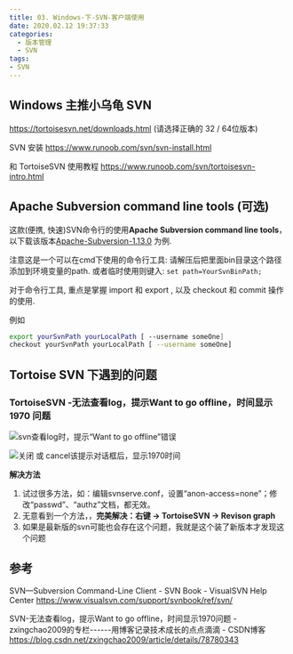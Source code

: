 ```yaml
---
title: 03. Windows-下-SVN-客户端使用
date: 2020.02.12 19:37:33
categories:
  - 版本管理
  - SVN
tags:
- SVN
---
```


## Windows 主推小乌龟 SVN

<https://tortoisesvn.net/downloads.html> (请选择正确的 32 / 64位版本)

SVN 安装
<https://www.runoob.com/svn/svn-install.html>

和 TortoiseSVN 使用教程
<https://www.runoob.com/svn/tortoisesvn-intro.html>

## Apache Subversion command line tools (可选)

这款(便携, 快速)SVN命令行的使用**Apache Subversion command line tools**，以下载该版本[Apache-Subversion-1.13.0](https://www.visualsvn.com/files/Apache-Subversion-1.13.0.zip) 为例.

注意这是一个可以在cmd下使用的命令行工具:
请解压后把里面bin目录这个路径添加到环境变量的path.  或者临时使用则键入:
`set path=YourSvnBinPath;`

对于命令行工具, 重点是掌握 import 和 export , 以及 checkout 和 commit 操作的使用.

例如

```sh
export yourSvnPath yourLocalPath [ --username someOne]
checkout yourSvnPath yourLocalPath [ --username someOne]
```

## Tortoise SVN 下遇到的问题

### TortoiseSVN -无法查看log，提示Want to go offline，时间显示 1970 问题

![svn查看log时，提示“Want to go offline”错误](http://likai.test.upcdn.net/%E7%89%88%E6%9C%AC%E7%AE%A1%E7%90%86-SVN/Windows-%E4%B8%8B-SVN-%E5%AE%A2%E6%88%B7%E7%AB%AF%E4%BD%BF%E7%94%A8/1.png)

![关闭 或 cancel该提示对话框后，显示1970时间](http://likai.test.upcdn.net/%E7%89%88%E6%9C%AC%E7%AE%A1%E7%90%86-SVN/Windows-%E4%B8%8B-SVN-%E5%AE%A2%E6%88%B7%E7%AB%AF%E4%BD%BF%E7%94%A8/2.png)

**解决方法**

1. 试过很多方法，如：编辑svnserve.conf，设置“anon-access=none”；修改“passwd”、“authz”文档，都无效。
2. 无意看到一个方法，，**完美解决：右键 -> TortoiseSVN -> Revison graph**
3. 如果是最新版的svn可能也会存在这个问题，我就是这个装了新版本才发现这个问题

## 参考

SVN—Subversion Command-Line Client - SVN Book - VisualSVN Help Center
<https://www.visualsvn.com/support/svnbook/ref/svn/>

SVN-无法查看log，提示Want to go offline，时间显示1970问题 - zxingchao2009的专栏------用博客记录技术成长的点点滴滴 - CSDN博客
<https://blog.csdn.net/zxingchao2009/article/details/78780343>
